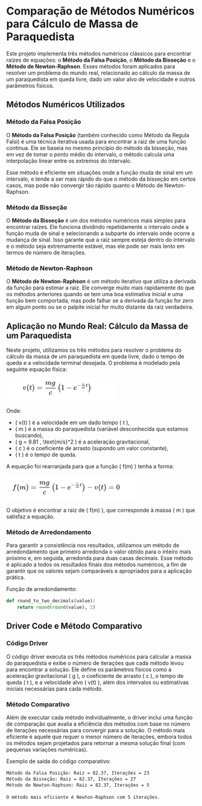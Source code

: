 # Comparação de Métodos Numéricos para Cálculo de Massa de Paraquedista

Este projeto implementa três métodos numéricos clássicos para encontrar raízes de equações: o **Método da Falsa Posição**, o **Método da Bisseção** e o **Método de Newton-Raphson**. Esses métodos foram aplicados para resolver um problema do mundo real, relacionado ao cálculo da massa de um paraquedista em queda livre, dado um valor alvo de velocidade e outros parâmetros físicos.

## Métodos Numéricos Utilizados

### Método da Falsa Posição

O **Método da Falsa Posição** (também conhecido como Método da Regula Falsi) é uma técnica iterativa usada para encontrar a raiz de uma função contínua. Ele se baseia no mesmo princípio do método da bisseção, mas em vez de tomar o ponto médio do intervalo, o método calcula uma interpolação linear entre os extremos do intervalo. 

Esse método é eficiente em situações onde a função muda de sinal em um intervalo, e tende a ser mais rápido do que o método da bisseção em certos casos, mas pode não convergir tão rápido quanto o Método de Newton-Raphson.

### Método da Bisseção

O **Método da Bisseção** é um dos métodos numéricos mais simples para encontrar raízes. Ele funciona dividindo repetidamente o intervalo onde a função muda de sinal e selecionando a subparte do intervalo onde ocorre a mudança de sinal. Isso garante que a raiz sempre esteja dentro do intervalo e o método seja extremamente estável, mas ele pode ser mais lento em termos de número de iterações.

### Método de Newton-Raphson

O **Método de Newton-Raphson** é um método iterativo que utiliza a derivada da função para estimar a raiz. Ele converge muito mais rapidamente do que os métodos anteriores quando se tem uma boa estimativa inicial e uma função bem comportada, mas pode falhar se a derivada da função for zero em algum ponto ou se o palpite inicial for muito distante da raiz verdadeira.

## Aplicação no Mundo Real: Cálculo da Massa de um Paraquedista

Neste projeto, utilizamos os três métodos para resolver o problema do cálculo da massa de um paraquedista em queda livre, dado o tempo de queda e a velocidade terminal desejada. O problema é modelado pela seguinte equação física:

![Equação do Paraquedista](./img/eq1.png)

Onde:
- \( v(t) \) é a velocidade em um dado tempo \( t \),
- \( m \) é a massa do paraquedista (variável desconhecida que estamos buscando),
- \( g = 9.81 \, \text{m/s}^2 \) é a aceleração gravitacional,
- \( c \) é o coeficiente de arrasto (supondo um valor constante),
- \( t \) é o tempo de queda.

A equação foi rearranjada para que a função \( f(m) \) tenha a forma:

![Equação do rearranjada](./img/eq2.png)

O objetivo é encontrar a raiz de \( f(m) \), que corresponde à massa \( m \) que satisfaz a equação.

### Método de Arredondamento

Para garantir a consistência nos resultados, utilizamos um método de arredondamento que primeiro arredonda o valor obtido para o inteiro mais próximo e, em seguida, arredonda para duas casas decimais. Esse método é aplicado a todos os resultados finais dos métodos numéricos, a fim de garantir que os valores sejam comparáveis e apropriados para a aplicação prática.

Função de arredondamento:

```python
def round_to_two_decimals(value):
    return round(round(value), 2)
```

## Driver Code e Método Comparativo

### Código Driver

O código driver executa os três métodos numéricos para calcular a massa do paraquedista e exibe o número de iterações que cada método levou para encontrar a solução. Ele define os parâmetros físicos como a aceleração gravitacional \( g \), o coeficiente de arrasto \( c \), o tempo de queda \( t \), e a velocidade alvo \( v(t) \), além dos intervalos ou estimativas iniciais necessárias para cada método.

### Método Comparativo

Além de executar cada método individualmente, o driver inclui uma função de comparação que avalia a eficiência dos métodos com base no número de iterações necessárias para convergir para a solução. O método mais eficiente é aquele que requer o menor número de iterações, embora todos os métodos sejam projetados para retornar a mesma solução final (com pequenas variações numéricas).

Exemplo de saída do código comparativo:

```text
Método da Falsa Posição: Raiz = 82.37, Iterações = 23
Método da Bisseção: Raiz = 82.37, Iterações = 27
Método de Newton-Raphson: Raiz = 82.37, Iterações = 5

O método mais eficiente é Newton-Raphson com 5 iterações.
```